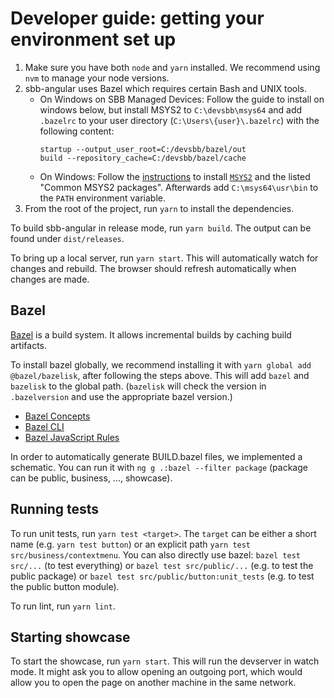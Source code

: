 # Developer guide: getting your environment set up

1. Make sure you have both `node` and `yarn` installed.
   We recommend using `nvm` to manage your node versions.
2. sbb-angular uses Bazel which requires certain Bash and UNIX tools.
   - On Windows on SBB Managed Devices: Follow the guide to install on windows below, but install MSYS2 to `C:\devsbb\msys64`
     and add `.bazelrc` to your user directory (`C:\Users\{user}\.bazelrc`) with the following content:
     ```
     startup --output_user_root=C:/devsbb/bazel/out
     build --repository_cache=C:/devsbb/bazel/cache
     ```
   - On Windows: Follow the [instructions](https://docs.bazel.build/versions/master/install-windows.html#step-5-optional-install-compilers-and-language-runtimes)
     to install [`MSYS2`](https://www.msys2.org/) and the listed "Common MSYS2 packages".
     Afterwards add `C:\msys64\usr\bin` to the `PATH` environment variable.
3. From the root of the project, run `yarn` to install the dependencies.

To build sbb-angular in release mode, run `yarn build`. The output can be found under `dist/releases`.

To bring up a local server, run `yarn start`. This will automatically watch for changes
and rebuild. The browser should refresh automatically when changes are made.

## Bazel

[Bazel](https://www.bazel.build/) is a build system. It allows incremental builds by caching build artifacts.

To install bazel globally, we recommend installing it with `yarn global add @bazel/bazelisk`, after
following the steps above. This will add `bazel` and `bazelisk` to the global path.
(`bazelisk` will check the version in `.bazelversion` and use the appropriate bazel version.)

- [Bazel Concepts](https://docs.bazel.build/versions/master/build-ref.html)
- [Bazel CLI](https://docs.bazel.build/versions/master/command-line-reference.html)
- [Bazel JavaScript Rules](https://bazelbuild.github.io/rules_nodejs/index.html)

In order to automatically generate BUILD.bazel files, we implemented a schematic. You can run it with
`ng g .:bazel --filter package` (package can be public, business, ..., showcase).

## Running tests

To run unit tests, run `yarn test <target>`. The `target` can be either a short name (e.g. `yarn test button`) or an explicit path `yarn test src/business/contextmenu`.
You can also directly use bazel: `bazel test src/...` (to test everything) or `bazel test src/public/...`
(e.g. to test the public package) or `bazel test src/public/button:unit_tests` (e.g. to test the public button module).

To run lint, run `yarn lint`.

## Starting showcase

To start the showcase, run `yarn start`. This will run the devserver in watch mode. It might ask
you to allow opening an outgoing port, which would allow you to open the page on another machine in the same network.
